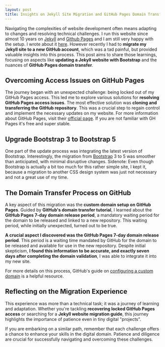 ```yaml
---
layout: post
title: Insights on Jekyll Site Migration and GitHub Pages Domain Transfer
---
```


Navigating the complexities of website development often means adapting to changes and resolving technical challenges. I run this website since almost 10 years on [Jekyll](https://jekyllrb.com/) and [Github Pages](https://pages.github.com/) and I am still very happy with the setup. I wrote about it [here](https://jannikweyrich.com/blog/2014/01/28/this-blog-now-runs-on-github-powered-by-jekyll.html). However recently I had to **migrate my Jekyll site to a new GitHub account**, which was a tad painful, but provided valuable insights into this process. This post aims to share those learnings, focusing on aspects like **updating a Jekyll website with Bootstrap** and the nuances of **GitHub Pages domain transfer**.

## Overcoming Access Issues on GitHub Pages

The journey began with an unexpected challenge: being locked out of my GitHub Pages access. This led me to explore various solutions for **resolving GitHub Pages access issues**. The most effective solution was **cloning and transferring the GitHub repository**. This was a crucial step to regain control and implement the necessary updates on my website. For more information about GitHub Pages, visit their [official page](https://pages.github.com/). If you are not familiar with GH Pages it's free and super stable.

## Upgrade Bootstrap 3 to Bootstrap 5

One part of the update process was integrating the latest version of Bootstrap. Interestingly, the migration from [Bootstrap](https://getbootstrap.com/) 3 to 5 was smoother than anticipated, with minimal disruptive changes. Sidenote: Even though Bootstrap is actually a bit too much for this rather simple site, I kept it, because a migration to another CSS design system was just not necessary and not a great use of my time.

## The Domain Transfer Process on GitHub

A key aspect of this migration was the **custom domain setup on GitHub Pages**. Guided by **GitHub's domain transfer tutorial**, I learned about the **GitHub Pages 7-day domain release period**, a mandatory waiting period for the domain to be released and linked to a new repository. This waiting period, while initially unexpected, turned out to be true. 

**A crucial aspect I discovered was the GitHub Pages 7-day domain release period**. This period is a waiting time mandated by GitHub for the domain to be released and available for use in the new repository. Despite initial skepticism, **I found this information to be accurate, and exactly seven days after completing the domain validation**, I was able to integrate it into my new site.

For more details on this process, GitHub's guide on [configuring a custom domain](https://docs.github.com/en/pages/configuring-a-custom-domain-for-your-github-pages-site) is a helpful resource.

## Reflecting on the Migration Experience

This experience was more than a technical task; it was a journey of learning and adaptation. Whether you're tackling **recovering locked GitHub Pages access** or searching for a **Jekyll website migration guide**, this journey highlights the importance of patience even in tiny digital "projects".

If you are embarking on a similar path, remember that each challenge offers a chance to enhance your skills in the digital domain. Patience and diligence are crucial for successfully navigating and overcoming these challenges.
